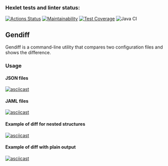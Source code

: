 ### Hexlet tests and linter status:
[![Actions Status](https://github.com/Parfenix/java-project-71/actions/workflows/hexlet-check.yml/badge.svg)](https://github.com/Parfenix/java-project-71/actions)
[![Maintainability](https://api.codeclimate.com/v1/badges/8bc3ad7062b69de7e0a5/maintainability)](https://codeclimate.com/github/Parfenix/java-project-71/maintainability)
[![Test Coverage](https://api.codeclimate.com/v1/badges/8bc3ad7062b69de7e0a5/test_coverage)](https://codeclimate.com/github/Parfenix/java-project-71/test_coverage)
![Java CI](https://github.com/Parfenix/java-project-71/actions/workflows/ci.yml/badge.svg)


## Gendiff

Gendiff is a command-line utility that compares two configuration files and shows the difference.

### Usage
#### JSON files
[![asciicast](https://asciinema.org/a/mGGuXUgvwoqodYhorubfNFzvD.svg)](https://asciinema.org/a/mGGuXUgvwoqodYhorubfNFzvD)
#### JAML files
[![asciicast](https://asciinema.org/a/HNqnQZLy96R7UlWiiyjPAGumz.svg)](https://asciinema.org/a/HNqnQZLy96R7UlWiiyjPAGumz)
#### Example of diff for nested structures
[![asciicast](https://asciinema.org/a/F5ssKhbJPeG9DQvfi8OfgvtlA.svg)](https://asciinema.org/a/F5ssKhbJPeG9DQvfi8OfgvtlA)
#### Example of diff with plain output
[![asciicast](https://asciinema.org/a/FHTEOnGvtzUlV3kjV20hc9afx.svg)](https://asciinema.org/a/FHTEOnGvtzUlV3kjV20hc9afx)